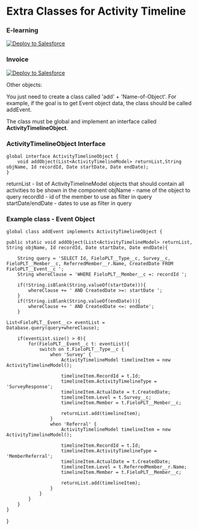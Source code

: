 # Extra Classes for Activity Timeline

 ### E-learning 
 <a href="https://githubsfdeploy.herokuapp.com?owner=brunadileo&repo=ExtraClasses&ref=fieloelr">
  <img alt="Deploy to Salesforce"
       src="https://raw.githubusercontent.com/afawcett/githubsfdeploy/master/deploy.png">
</a>

### Invoice 
 <a href="https://githubsfdeploy.herokuapp.com?owner=brunadileo&repo=ExtraClasses&ref=fieloprp">
  <img alt="Deploy to Salesforce"
       src="https://raw.githubusercontent.com/afawcett/githubsfdeploy/master/deploy.png">
</a>

Other objects:

You just need to create a class called 'add' + 'Name-of-Object'. For example, if the goal is to get Event object data, the class should be called addEvent. 

The class must be global and implement an interface called **ActivityTimelineObject**. 

### ActivityTimelineObject Interface
```
global interface ActivityTimelineObject {
	void addObject(List<ActivityTimelineModel> returnList,String objName, Id recordId, Date startDate, Date endDate);
}
```

returnList - list of ActivityTimelineModel objects that should contain all activities to be shown in the component
objName - name of the object to query
recordId - id of the member to use as filter in query
startDate/endDate - dates to use as filter in query

### Example class - Event Object

	global class addEvent implements ActivityTimelineObject {
    	
	public static void addObject(List<ActivityTimelineModel> returnList, String objName, Id recordId, Date startDate, Date endDate){
        
        String query = 'SELECT Id, FieloPLT__Type__c, Survey__c, FieloPLT__Member__c, ReferredMember__r.Name, CreatedDate FROM FieloPLT__Event__c ';
        String whereClause = 'WHERE FieloPLT__Member__c =: recordId ';
        
        if(!String.isBlank(String.valueOf(startDate))){
            whereClause += ' AND CreatedDate >=: startDate ';
        }
        if(!String.isBlank(String.valueOf(endDate))){
            whereClause += ' AND CreatedDate <=: endDate';
        }       

	List<FieloPLT__Event__c> eventList = Database.query(query+whereClause);
                
        if(eventList.size() > 0){
            for(FieloPLT__Event__c t: eventList){
                switch on t.FieloPLT__Type__c {
                    when 'Survey' {
                        ActivityTimelineModel timelineItem = new ActivityTimelineModel();
                        
                        timelineItem.RecordId = t.Id;
                        timelineItem.ActivityTimelineType = 'SurveyResponse';
                        timelineItem.ActualDate = t.CreatedDate;
                        timelineItem.Level = t.Survey__c;
                        timelineItem.Member = t.FieloPLT__Member__c;
                        
                        returnList.add(timelineItem);
                    }
                    when 'Referral' {
                        ActivityTimelineModel timelineItem = new ActivityTimelineModel();
                        
                        timelineItem.RecordId = t.Id;
                        timelineItem.ActivityTimelineType = 'MemberReferral';
                        timelineItem.ActualDate = t.CreatedDate;
                        timelineItem.Level = t.ReferredMember__r.Name;
                        timelineItem.Member = t.FieloPLT__Member__c;
                        
                        returnList.add(timelineItem);
                    }
                }
            }
        }
    }
}






